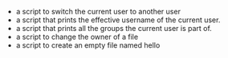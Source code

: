 - a script to switch the current user to another user
- a script that prints the effective username of the current user.
- a script that prints all the groups the current user is part of.
- a script to change the owner of a file
- a script to create an empty file named hello
